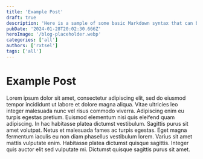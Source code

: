```yaml
---
title: 'Example Post'
draft: true
description: 'Here is a sample of some basic Markdown syntax that can be used when writing Markdown content in Astro.'
pubDate: '2024-01-28T20:02:30.666Z'
heroImage: '/blog-placeholder.webp'
categories: ['all']
authors: ['rxtsel']
tags: ['all']
---
```


# Example Post

Lorem ipsum dolor sit amet, consectetur adipiscing elit, sed do eiusmod tempor incididunt ut labore et dolore magna aliqua. Vitae ultricies leo integer malesuada nunc vel risus commodo viverra. Adipiscing enim eu turpis egestas pretium. Euismod elementum nisi quis eleifend quam adipiscing. In hac habitasse platea dictumst vestibulum. Sagittis purus sit amet volutpat. Netus et malesuada fames ac turpis egestas. Eget magna fermentum iaculis eu non diam phasellus vestibulum lorem. Varius sit amet mattis vulputate enim. Habitasse platea dictumst quisque sagittis. Integer quis auctor elit sed vulputate mi. Dictumst quisque sagittis purus sit amet.
